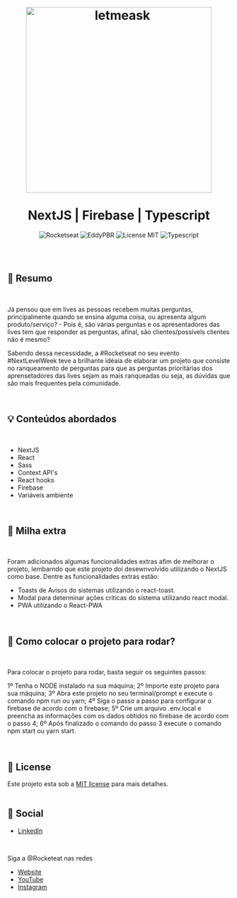 <br />
<br />
<h1 align="center">
  <img alt="letmeask" src=".github/assets/logo.svg" width="420px" /> 
  <br />
  <br />
  NextJS | Firebase | Typescript
</h1>

<p align="center">
  <img alt="Rocketseat" src="https://img.shields.io/badge/Created%20by%3A-Rocketseat-%236D5CCD" />
  <img alt="EddyPBR" src="https://img.shields.io/badge/Developed%20by%3A-EddyPBR-%23DD3B3F" />
  <img alt="License MIT" src="https://img.shields.io/badge/License-MIT-%2398C611" />
  <img alt="Typescript" src="https://img.shields.io/badge/Main%20lenguage-Typescript-%232F74C0" /> <br />
</p> 
<br />
<br />

## :bookmark: Resumo
<br />

Já pensou que em lives as pessoas recebem muitas perguntas, principalmente quando se ensina alguma coisa,
ou apresenta algum produto/serviço? - Pois é, são várias perguntas e os apresentadores das lives tem que
responder as perguntas, afinal, são clientes/possívels clientes não é mesmo?

Sabendo dessa necessidade, a #Rocketseat no seu evento #NextLevelWeek teve a brilhante idéaia de elaborar 
um projeto que consiste no ranqueamento de perguntas para que as perguntas prioritárias dos aprensetadores
das lives sejam as mais ranqueadas ou seja, as dúvidas que são mais frequentes pela comunidade.



<br />


## :bulb: Conteúdos abordados
<br />

- NextJS
- React
- Sass
- Context API's
- React hooks
- Firebase
- Variáveis ambiente

<br />

## :rocket: Milha extra
<br />

Foram adicionados algumas funcionalidades extras afim de melhorar o projeto, lembarndo que este projeto doi desewnvolvido utilizando o NextJS como base. 
Dentre as funcionalidades extras estão:

- Toasts de Avisos do sistemas utilizando o react-toast.
- Modal para determinar ações criticas do sistema utilizando react modal.
- PWA utilizando o React-PWA 


<br />

## :wrench: Como colocar o projeto para rodar?
<br />

Para colocar o projeto para rodar, basta seguir os seguintes passos:


1º Tenha o NODE  instalado na sua máquina;
2º Importe este projeto para sua máquina;
3º Abra este projeto no seu terminal/prompt  e execute o comando npm run ou yarn;
4º Siga o passo a passo para configurar o firebase de acordo com o firebase;
5º Crie um arquivo .env.local e preencha as informações com os dados obtidos no firebase de acordo com o passo 4;
6º Após finalizado o comando do passo 3 execute o comando npm start ou yarn start.

<br />

## :memo: License

Este projeto esta sob a [MIT license](LICENSE) para mais detalhes.
<br />
<br />

## :wave: Social

- [LinkedIn](https://www.linkedin.com/in/daniel-g-souza/)

<br />

Siga a @Rocketeat nas redes
<br />

- [Website](https://rocketseat.com.br/)
- [YouTube](https://www.youtube.com/channel/UCSfwM5u0Kce6Cce8_S72olg)
- [Instagram](https://www.instagram.com/rocketseat_oficial/?hl=pt-br)
